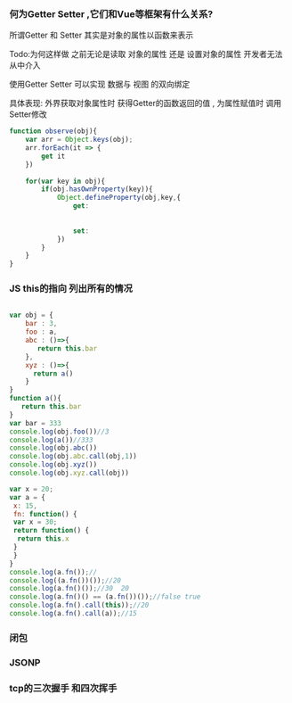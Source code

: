 ###  何为Getter Setter  ,它们和Vue等框架有什么关系?

所谓Getter 和 Setter  其实是对象的属性以函数来表示

Todo:为何这样做   之前无论是读取 对象的属性  还是 设置对象的属性   开发者无法从中介入

使用Getter Setter  可以实现  数据与 视图 的双向绑定

具体表现: 外界获取对象属性时   获得Getter的函数返回的值 ,   为属性赋值时  调用Setter修改

```js
function observe(obj){
    var arr = Object.keys(obj);
    arr.forEach(it => {
        get it
    })
    
    for(var key in obj){
        if(obj.hasOwnProperty(key)){
            Object.defineProperty(obj,key,{
                get:
                
                
                set: 
            })
        }
    }
}
```



### JS  this的指向  列出所有的情况

```js

var obj = {
    bar : 3,
    foo : a,
    abc : ()=>{
       return this.bar
    },
    xyz : ()=>{
	  return a()        
    } 
} 
function a(){
   return this.bar
}
var bar = 333
console.log(obj.foo())//3
console.log(a())//333
console.log(obj.abc())
console.log(obj.abc.call(obj,1))
console.log(obj.xyz())
console.log(obj.xyz.call(obj))
```



```js
var x = 20;
var a = {
 x: 15,
 fn: function() {
 var x = 30;
 return function() {
  return this.x
 }
 }
}
console.log(a.fn());//
console.log((a.fn())());//20
console.log(a.fn()());//30  20
console.log(a.fn()() == (a.fn())());//false true
console.log(a.fn().call(this));//20
console.log(a.fn().call(a));//15
```





### 闭包







### JSONP





### tcp的三次握手 和四次挥手